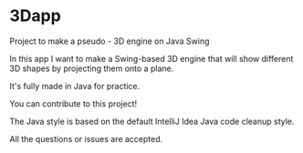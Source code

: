 # 3Dapp
Project to make a pseudo - 3D engine on Java Swing

In this app I want to make a Swing-based 3D engine that will show different 3D shapes by projecting them onto a plane. 

It's fully made in Java for practice. 

You can contribute to this project!

The Java style is based on the default IntelliJ Idea  Java code cleanup style.

All the questions or issues are accepted.
